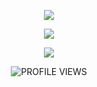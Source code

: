 <div align='center'> 
  <p align="center">
    <a href="https://skillicons.dev">
      <img src='https://skillicons.dev/icons?i=java,py,discord,mongodb,mysql' />
    </a>
  </p>
    <p align="center">
    <a href="https://skillicons.dev">
      <img src='https://skillicons.dev/icons?i=html,css,js,php' />
    </a>
  </p>
    <p align="center">
    <a href="https://skillicons.dev">
      <img src='https://skillicons.dev/icons?i=idea,vscode' />
    </a>
  </p>
</div>

<div align='center'>
  <img alt="PROFILE VIEWS" src="https://komarev.com/ghpvc/?username=HubiSm4&style=flat&color=2aabe8">
</div>
